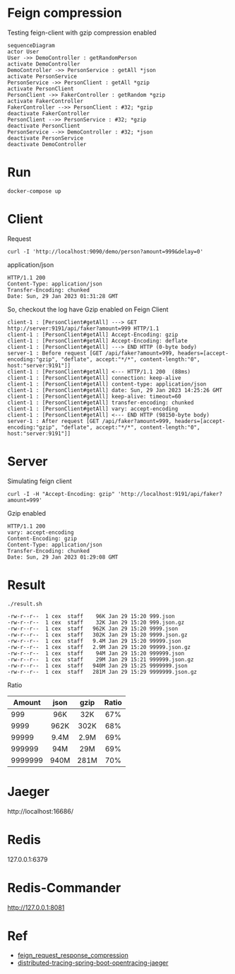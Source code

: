 # Feign compression

Testing feign-client with gzip compression enabled

```mermaid
sequenceDiagram
actor User
User ->> DemoController : getRandomPerson
activate DemoController
DemoController ->> PersonService : getAll *json
activate PersonService
PersonService ->> PersonClient : getAll *gzip
activate PersonClient
PersonClient ->> FakerController : getRandom *gzip
activate FakerController
FakerController -->> PersonClient : #32; *gzip
deactivate FakerController
PersonClient -->> PersonService : #32; *gzip
deactivate PersonClient
PersonService -->> DemoController : #32; *json
deactivate PersonService
deactivate DemoController
```

# Run
```
docker-compose up
```

# Client
Request
```
curl -I 'http://localhost:9090/demo/person?amount=999&delay=0'
```
application/json
```
HTTP/1.1 200
Content-Type: application/json
Transfer-Encoding: chunked
Date: Sun, 29 Jan 2023 01:31:28 GMT
```
So, checkout the log have Gzip enabled on Feign Client
```
client-1 : [PersonClient#getAll] ---> GET http://server:9191/api/faker?amount=999 HTTP/1.1
client-1 : [PersonClient#getAll] Accept-Encoding: gzip
client-1 : [PersonClient#getAll] Accept-Encoding: deflate
client-1 : [PersonClient#getAll] ---> END HTTP (0-byte body)
server-1 : Before request [GET /api/faker?amount=999, headers=[accept-encoding:"gzip", "deflate", accept:"*/*", content-length:"0", host:"server:9191"]]
client-1 : [PersonClient#getAll] <--- HTTP/1.1 200  (88ms)
client-1 : [PersonClient#getAll] connection: keep-alive
client-1 : [PersonClient#getAll] content-type: application/json
client-1 : [PersonClient#getAll] date: Sun, 29 Jan 2023 14:25:26 GMT
client-1 : [PersonClient#getAll] keep-alive: timeout=60
client-1 : [PersonClient#getAll] transfer-encoding: chunked
client-1 : [PersonClient#getAll] vary: accept-encoding
client-1 : [PersonClient#getAll] <--- END HTTP (98150-byte body)
server-1 : After request [GET /api/faker?amount=999, headers=[accept-encoding:"gzip", "deflate", accept:"*/*", content-length:"0", host:"server:9191"]]
```

# Server
Simulating feign client
```
curl -I -H "Accept-Encoding: gzip" 'http://localhost:9191/api/faker?amount=999'
```
Gzip enabled
```
HTTP/1.1 200
vary: accept-encoding
Content-Encoding: gzip
Content-Type: application/json
Transfer-Encoding: chunked
Date: Sun, 29 Jan 2023 01:29:08 GMT
```

# Result

```
./result.sh

-rw-r--r--  1 cex  staff    96K Jan 29 15:20 999.json
-rw-r--r--  1 cex  staff    32K Jan 29 15:20 999.json.gz
-rw-r--r--  1 cex  staff   962K Jan 29 15:20 9999.json
-rw-r--r--  1 cex  staff   302K Jan 29 15:20 9999.json.gz
-rw-r--r--  1 cex  staff   9.4M Jan 29 15:20 99999.json
-rw-r--r--  1 cex  staff   2.9M Jan 29 15:20 99999.json.gz
-rw-r--r--  1 cex  staff    94M Jan 29 15:20 999999.json
-rw-r--r--  1 cex  staff    29M Jan 29 15:21 999999.json.gz
-rw-r--r--  1 cex  staff   940M Jan 29 15:25 9999999.json
-rw-r--r--  1 cex  staff   281M Jan 29 15:29 9999999.json.gz
```
Ratio

| Amount  | json | gzip  | Ratio |
|---------|:----:|:-----:|:-----:|
| 999     | 96K  |  32K  |  67%  |
| 9999    | 962K | 302K  |  68%  |
| 99999   | 9.4M | 2.9M  |  69%  |
| 999999  | 94M  |  29M  |  69%  |
| 9999999 | 940M | 281M  |  70%  |


# Jaeger

http://localhost:16686/

# Redis

127.0.0.1:6379


# Redis-Commander

http://127.0.0.1:8081


# Ref
* [feign_request_response_compression](https://cloud.spring.io/spring-cloud-netflix/multi/multi_spring-cloud-feign.html#_feign_request_response_compression)
* [distributed-tracing-spring-boot-opentracing-jaeger](https://refactorfirst.com/distributed-tracing-spring-boot-opentracing-jaeger.html)